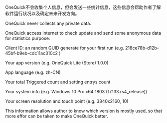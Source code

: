 OneQuick不会收集个人信息，但会发送一些统计信息，这些信息会帮助作者了解软件运行状况以及确定未来开发方向。

OneQuick never collects any private data.

OneQuick access internet to check update and send some anonymous data for statistics purpose:

Client ID: an random GUID generate for your first run (e.g. 218ce78b-d12b-45bf-b9eb-cdc11ac310c2 )

Your app version (e.g. OneQuick Lite (Store) 1.0.0)

App language (e.g. zh-CN)

Your total Triggered count and setting entrys count

Your system info (e.g. Windows 10 Pro x64 1803 (17133.rs4_release))

Your screen resolution and touch point (e.g. 3840x2160, 10)

This information allows author to know which version is mostly used, so that more effor can be taken to make OneQuick better.
